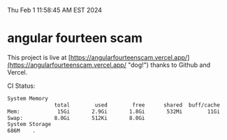 Thu Feb  1 11:58:45 AM EST 2024

# angular fourteen scam


This project is live at [https://angularfourteenscam.vercel.app/](https://angularfourteenscam.vercel.app/ "dog!") thanks to Github and Vercel.

CI Status: 

```bash
System Memory
               total        used        free      shared  buff/cache   available
Mem:            15Gi       2.9Gi       1.8Gi       532Mi        11Gi        12Gi
Swap:          8.0Gi       512Ki       8.0Gi
System Storage
686M	.
```
```bash
